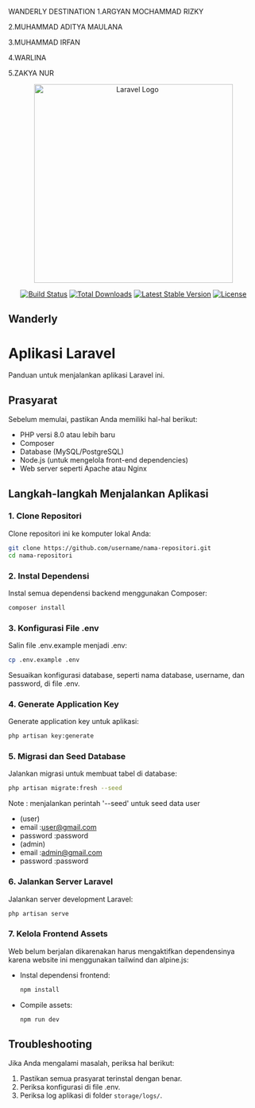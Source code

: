 WANDERLY DESTINATION
1.ARGYAN MOCHAMMAD RIZKY

2.MUHAMMAD ADITYA MAULANA

3.MUHAMMAD IRFAN

4.WARLINA

5.ZAKYA NUR

<p align="center"><a href="https://laravel.com" target="_blank"><img src="https://raw.githubusercontent.com/laravel/art/master/logo-lockup/5%20SVG/2%20CMYK/1%20Full%20Color/laravel-logolockup-cmyk-red.svg" width="400" alt="Laravel Logo"></a></p>

<p align="center">
<a href="https://github.com/laravel/framework/actions"><img src="https://github.com/laravel/framework/workflows/tests/badge.svg" alt="Build Status"></a>
<a href="https://packagist.org/packages/laravel/framework"><img src="https://img.shields.io/packagist/dt/laravel/framework" alt="Total Downloads"></a>
<a href="https://packagist.org/packages/laravel/framework"><img src="https://img.shields.io/packagist/v/laravel/framework" alt="Latest Stable Version"></a>
<a href="https://packagist.org/packages/laravel/framework"><img src="https://img.shields.io/packagist/l/laravel/framework" alt="License"></a>
</p>

## Wanderly

# Aplikasi Laravel

Panduan untuk menjalankan aplikasi Laravel ini.

## Prasyarat
Sebelum memulai, pastikan Anda memiliki hal-hal berikut:
- PHP versi 8.0 atau lebih baru
- Composer
- Database (MySQL/PostgreSQL)
- Node.js (untuk mengelola front-end dependencies)
- Web server seperti Apache atau Nginx

## Langkah-langkah Menjalankan Aplikasi

### 1. Clone Repositori
Clone repositori ini ke komputer lokal Anda:
```bash
git clone https://github.com/username/nama-repositori.git
cd nama-repositori
```

### 2. Instal Dependensi
Instal semua dependensi backend menggunakan Composer:
```bash
composer install
```

### 3. Konfigurasi File .env
Salin file .env.example menjadi .env:
```bash
cp .env.example .env
```
Sesuaikan konfigurasi database, seperti nama database, username, dan password, di file .env.

### 4. Generate Application Key
Generate application key untuk aplikasi:
```bash
php artisan key:generate
```

### 5. Migrasi dan Seed Database
Jalankan migrasi untuk membuat tabel di database:
```bash
php artisan migrate:fresh --seed
```
Note : menjalankan perintah '--seed' untuk seed data user
- (user)
- email :user@gmail.com
- password :password
- (admin)
- email :admin@gmail.com
- password :password

### 6. Jalankan Server Laravel
Jalankan server development Laravel:
```bash
php artisan serve
```

### 7. Kelola Frontend Assets
Web belum berjalan dikarenakan harus mengaktifkan dependensinya karena website ini menggunakan tailwind dan alpine.js:
- Instal dependensi frontend:
  ```bash
  npm install
  ```
- Compile assets:
  ```bash
  npm run dev
  ```

## Troubleshooting
Jika Anda mengalami masalah, periksa hal berikut:
1. Pastikan semua prasyarat terinstal dengan benar.
2. Periksa konfigurasi di file .env.
3. Periksa log aplikasi di folder `storage/logs/`.
